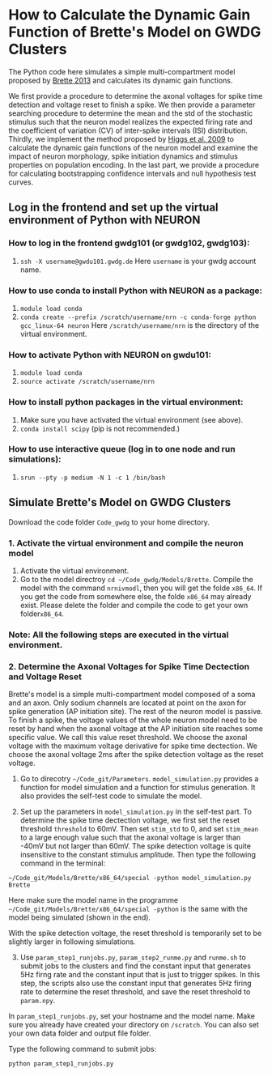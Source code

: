 # How to Calculate the Dynamic Gain Function of Brette's Model on GWDG Clusters
The Python code here simulates a simple multi-compartment model proposed by [Brette 2013](https://journals.plos.org/ploscompbiol/article?id=10.1371/journal.pcbi.1003338) and calculates its dynamic gain functions.

We first provide a procedure to determine the axonal voltages for spike time detection and voltage reset to finish a spike. We then provide a parameter searching procedure to determine the mean and the std of the stochastic stimulus such that the neuron model realizes the expected firing rate and the coefficient of variation (CV) of inter-spike intervals (ISI) distribution. Thirdly, we implement the method proposed by [Higgs et al. 2009](http://www.jneurosci.org/content/29/5/1285.long) to calculate the dynamic gain functions of the neuron model and examine the impact of neuron morphology, spike initiation dynamics and stimulus properties on population encoding. In the last part, we provide a procedure for calculating bootstrapping confidence intervals and null hypothesis test curves. 

## Log in the frontend and set up the virtual environment of Python with NEURON
### How to log in the frontend gwdg101 (or gwdg102, gwdg103):
1. ```ssh -X username@gwdu101.gwdg.de```
Here ``username`` is your gwdg account name.
### How to use conda to install Python with NEURON as a package:
1. ```module load conda```
2. ```conda create --prefix /scratch/username/nrn -c conda-forge python gcc_linux-64 neuron```
Here ```/scratch/username/nrn``` is the directory of the virtual environment.
### How to activate Python with NEURON on gwdu101:
1. ```module load conda```
2. ```source activate /scratch/username/nrn```
### How to install python packages in the virtual environment:
1. Make sure you have activated the virtual environment (see above). 
2. ```conda install scipy``` (pip is not recommended.)
### How to use interactive queue (log in to one node and run simulations):
1. ```srun --pty -p medium -N 1 -c 1 /bin/bash```

## Simulate Brette's Model on GWDG Clusters
Download the code folder ``Code_gwdg`` to your home directory.
### 1. Activate the virtual environment and compile the neuron model
1. Activate the virtual environment.
2. Go to the model directroy ```cd ~/Code_gwdg/Models/Brette```. Compile the model with the command ```nrnivmodl```, then you will get the folde ``x86_64``. If you get the code from somewhere else, the folde ``x86_64`` may already exist. Please delete the folder and compile the code to get your own folder``x86_64``.

### Note: All the following steps are executed in the virtual environment. 

### 2. Determine the Axonal Voltages for Spike Time Dectection and Voltage Reset

Brette's model is a simple multi-compartment model composed of a soma and an axon. Only sodium channels are located at point on the axon for spike generation (AP initiation site). The rest of the neuron model is passive. To finish a spike, the voltage values of the whole neuron model need to be reset by hand when the axonal voltage at the AP initiation site reaches some specific value. We call this value reset threshold. We choose the axonal voltage with the maximum voltage derivative for spike time dectection. We choose the axonal voltage 2ms after the spike detection voltage as the reset voltage.

1. Go to direcotry ```~/Code_git/Parameters```. ``model_simulation.py`` provides a function for model simulation and a function for stimulus generation. It also provides the self-test code to simulate the model. 

2. Set up the parameters in ``model_simulation.py`` in the self-test part. To determine the spike time dectection voltage, we first set the reset threshold ``threshold`` to 60mV. Then set ``stim_std`` to 0, and set ``stim_mean`` to a large enough value such that the axonal voltage is larger than -40mV but not larger than 60mV. The spike detection voltage is quite insensitive to the constant stimulus amplitude. Then type the following command in the terminal:
```
~/Code_git/Models/Brette/x86_64/special -python model_simulation.py Brette
```
Here make sure the model name in the programme ``~/Code_git/Models/Brette/x86_64/special -python`` is the same with the model being simulated (shown in the end).

With the spike detection voltage, the reset threshold is temporarily set to be slightly larger in following simulations.

3. Use ``param_step1_runjobs.py``, ``param_step2_runme.py`` and ``runme.sh`` to submit jobs to the clusters and find the constant input that generates 5Hz firng rate and the constant input that is just to trigger spikes. In this step, the scripts also use the constant input that generates 5Hz firing rate to determine the reset threshold, and save the reset threshold to ``param.npy``.

In ``param_step1_runjobs.py``, set your hostname and the model name. Make sure you already have created your directory on ``/scratch``. You can also set your own data folder and output file folder. 

Type the following command to submit jobs:
```
python param_step1_runjobs.py
```

